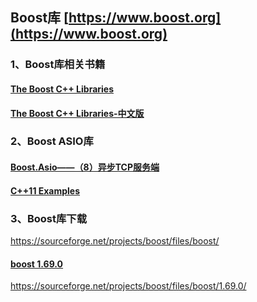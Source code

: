 ## Boost库  [https://www.boost.org](https://www.boost.org)
###   1、Boost库相关书籍
#### [The Boost C++ Libraries](https://theboostcpplibraries.com)
#### [The Boost C++ Libraries-中文版](http://zh.highscore.de/cpp/boost/frontpage.html)

###  2、Boost ASIO库
#### [Boost.Asio——（8）异步TCP服务端](https://www.jianshu.com/p/d1f09dfcbc96)
#### [C++11 Examples](https://www.boost.org/doc/libs/1_54_0/doc/html/boost_asio/examples/cpp11_examples.html)

### 3、Boost库下载
https://sourceforge.net/projects/boost/files/boost/
#### [boost 1.69.0](https://sourceforge.net/projects/boost/files/boost/1.69.0/boost_1_69_0.tar.gz)
https://sourceforge.net/projects/boost/files/boost/1.69.0/
